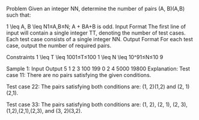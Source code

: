 Problem
Given an integer NN, determine the number of pairs (A, B)(A,B) such that:

1 \leq A, B \leq N1≤A,B≤N;
A + BA+B is odd.
Input Format
The first line of input will contain a single integer TT, denoting the number of test cases.
Each test case consists of a single integer NN.
Output Format
For each test case, output the number of required pairs.

Constraints
1 \leq T \leq 1001≤T≤100
1 \leq N \leq 10^91≤N≤10 
9
 
Sample 1:
Input
Output
5
1
2
3
100
199
0
2
4
5000
19800
Explanation:
Test case 11: There are no pairs satisfying the given conditions.

Test case 22: The pairs satisfying both conditions are: (1, 2)(1,2) and (2, 1)(2,1).

Test case 33: The pairs satisfying both conditions are: (1, 2), (2, 1), (2, 3),(1,2),(2,1),(2,3), and (3, 2)(3,2).